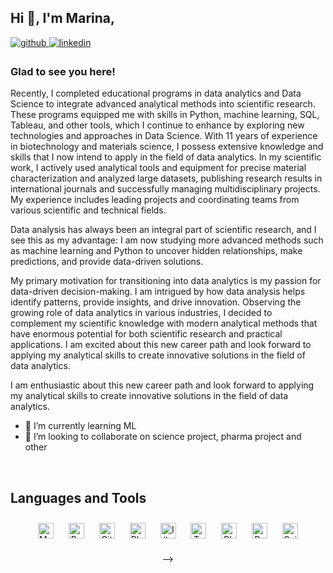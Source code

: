 ## Hi 👋, I'm Marina,

<a href="https://github.com/https://github.com/MarinaNovos" target="_blank">
<img src=https://img.shields.io/badge/github-%2324292e.svg?&style=for-the-badge&logo=github&logoColor=white alt=github style="margin-bottom: 5px;" />
</a>
<a href="https://linkedin.com/in/https://github.com/MarinaNovos" target="_blank">
<img src=https://img.shields.io/badge/linkedin-%231E77B5.svg?&style=for-the-badge&logo=linkedin&logoColor=white alt=linkedin style="margin-bottom: 5px;" />
</a>  
  

### Glad to see you here!  
Recently, I completed educational programs in data analytics and Data Science to integrate advanced analytical methods into scientific research. These programs equipped me with skills in Python, machine learning, SQL, Tableau, and other tools, which I continue to enhance by exploring new technologies and approaches in Data Science.
With 11 years of experience in biotechnology and materials science, I possess extensive knowledge and skills that I now intend to apply in the field of data analytics. In my scientific work, I actively used analytical tools and equipment for precise material characterization and analyzed large datasets, publishing research results in international journals and successfully managing multidisciplinary projects. My experience includes leading projects and coordinating teams from various scientific and technical fields.

Data analysis has always been an integral part of scientific research, and I see this as my advantage: I am now studying more advanced methods such as machine learning and Python to uncover hidden relationships, make predictions, and provide data-driven solutions.

My primary motivation for transitioning into data analytics is my passion for data-driven decision-making. I am intrigued by how data analysis helps identify patterns, provide insights, and drive innovation. Observing the growing role of data analytics in various industries, I decided to complement my scientific knowledge with modern analytical methods that have enormous potential for both scientific research and practical applications. I am excited about this new career path and look forward to applying my analytical skills to create innovative solutions in the field of data analytics.

I am enthusiastic about this new career path and look forward to applying my analytical skills to create innovative solutions in the field of data analytics.


- 🌱 I’m currently learning ML
- 👯 I’m looking to collaborate on science project, pharma project and other


<br/>  


## Languages and Tools  
<div align="center">  
  <a href="https://www.mysql.com/" target="_blank"><img style="margin: 10px" src="https://profilinator.rishav.dev/skills-assets/mysql-original-wordmark.svg" alt="MySQL" height="25" /></a>  
  <a href="https://www.python.org/" target="_blank"><img style="margin: 10px" src="https://profilinator.rishav.dev/skills-assets/python-original.svg" alt="Python" height="25" /></a>  
  <a href="https://github.com/" target="_blank"><img style="margin: 10px" src="https://profilinator.rishav.dev/skills-assets/git-scm-icon.svg" alt="Git" height="25" /></a>  
  <a href="https://www.blender.org/" target="_blank"><img style="margin: 10px" src="https://profilinator.rishav.dev/skills-assets/blender_community_badge_white.svg" alt="Blender" height="25" /></a>  
  <a href="https://www.adobe.com/in/products/illustrator.html" target="_blank"><img style="margin: 10px" src="https://profilinator.rishav.dev/skills-assets/adobe_illustrator-icon.svg" alt="Illustrator" height="25" /></a>  
  <a href="https://www.tableau.com/" target="_blank"><img style="margin: 10px" src="https://profilinator.rishav.dev/skills-assets/tableau.svg" alt="Tableau" height="25" /></a>  
  <a href="https://www.adobe.com/in/products/photoshop.html" target="_blank"><img style="margin: 10px" src="https://profilinator.rishav.dev/skills-assets/photoshop-plain.svg" alt="Photoshop" height="25" /></a>  
  <a href="https://www.postgresql.org/" target="_blank"><img style="margin: 10px" src="https://profilinator.rishav.dev/skills-assets/postgresql-original-wordmark.svg" alt="PostgreSQL" height="25" /></a>  
 <a href="https://scikit-learn.org/" target="_blank"><img style="margin: 10px" src="https://upload.wikimedia.org/wikipedia/commons/thumb/0/05/Scikit_learn_logo_small.svg/800px-Scikit_learn_logo_small.svg.png" alt="Scikit-learn" height="25" /></a>  
<br/>  

-->
